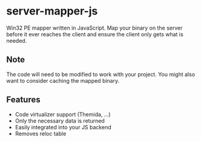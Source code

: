 # server-mapper-js
Win32 PE mapper written in JavaScript. Map your binary on the server before it ever reaches the client and ensure the client only gets what is needed.

## Note
The code will need to be modified to work with your project. You might also want to consider caching the mapped binary.

## Features
- Code virtualizer support (Themida, ...)
- Only the necessary data is returned
- Easily integrated into your JS backend
- Removes reloc table
